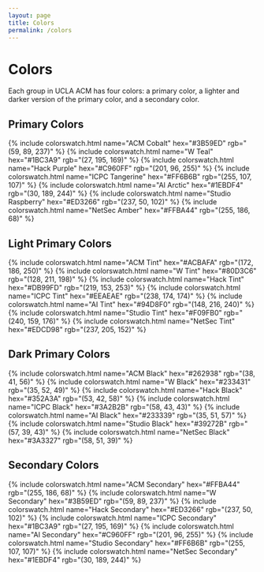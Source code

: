 ```yaml
---
layout: page
title: Colors
permalink: /colors
---
```

# Colors #
Each group in UCLA ACM has four colors: a primary color, a lighter and darker version of the primary color, and a secondary color. 

## Primary Colors ##
{% include colorswatch.html name="ACM Cobalt" hex="#3B59ED" rgb="(59, 89, 237)" %}
{% include colorswatch.html name="W Teal" hex="#1BC3A9" rgb="(27, 195, 169)" %}
{% include colorswatch.html name="Hack Purple" hex="#C960FF" rgb="(201, 96, 255)" %}
{% include colorswatch.html name="ICPC Tangerine" hex="#FF6B6B" rgb="(255, 107, 107)" %}
{% include colorswatch.html name="AI Arctic" hex="#1EBDF4" rgb="(30, 189, 244)" %}
{% include colorswatch.html name="Studio Raspberry" hex="#ED3266" rgb="(237, 50, 102)" %}
{% include colorswatch.html name="NetSec Amber" hex="#FFBA44" rgb="(255, 186, 68)" %}

## Light Primary Colors ##
{% include colorswatch.html name="ACM Tint" hex="#ACBAFA" rgb="(172, 186, 250)" %}
{% include colorswatch.html name="W Tint" hex="#80D3C6" rgb="(128, 211, 198)" %}
{% include colorswatch.html name="Hack Tint" hex="#DB99FD" rgb="(219, 153, 253)" %}
{% include colorswatch.html name="ICPC Tint" hex="#EEAEAE" rgb="(238, 174, 174)" %}
{% include colorswatch.html name="AI Tint" hex="#94D8F0" rgb="(148, 216, 240)" %}
{% include colorswatch.html name="Studio Tint" hex="#F09FB0" rgb="(240, 159, 176)" %}
{% include colorswatch.html name="NetSec Tint" hex="#EDCD98" rgb="(237, 205, 152)" %}

## Dark Primary Colors ##
{% include colorswatch.html name="ACM Black" hex="#262938" rgb="(38, 41, 56)" %}
{% include colorswatch.html name="W Black" hex="#233431" rgb="(35, 52, 49)" %}
{% include colorswatch.html name="Hack Black" hex="#352A3A" rgb="(53, 42, 58)" %}
{% include colorswatch.html name="ICPC Black" hex="#3A2B2B" rgb="(58, 43, 43)" %}
{% include colorswatch.html name="AI Black" hex="#233339" rgb="(35, 51, 57)" %}
{% include colorswatch.html name="Studio Black" hex="#39272B" rgb="(57, 39, 43)" %}
{% include colorswatch.html name="NetSec Black" hex="#3A3327" rgb="(58, 51, 39)" %}

## Secondary Colors ##
{% include colorswatch.html name="ACM Secondary" hex="#FFBA44" rgb="(255, 186, 68)" %}
{% include colorswatch.html name="W Secondary" hex="#3B59ED" rgb="(59, 89, 237)" %}
{% include colorswatch.html name="Hack Secondary" hex="#ED3266" rgb="(237, 50, 102)" %}
{% include colorswatch.html name="ICPC Secondary" hex="#1BC3A9" rgb="(27, 195, 169)" %}
{% include colorswatch.html name="AI Secondary" hex="#C960FF" rgb="(201, 96, 255)" %}
{% include colorswatch.html name="Studio Secondary" hex="#FF6B6B" rgb="(255, 107, 107)" %}
{% include colorswatch.html name="NetSec Secondary" hex="#1EBDF4" rgb="(30, 189, 244)" %}
